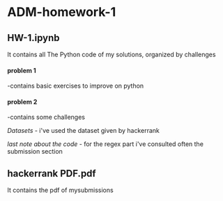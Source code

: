 # ADM-homework-1

## HW-1.ipynb
It contains all The Python code of my solutions, organized by challenges
#### problem 1 
-contains basic exercises to improve on python
#### problem 2 
-contains some challenges
  
_Datasets_
    - i've used the dataset given by hackerrank

_last note about the code_
    - for the regex part i've consulted often the submission section

## hackerrank PDF.pdf
It contains the pdf of mysubmissions 







